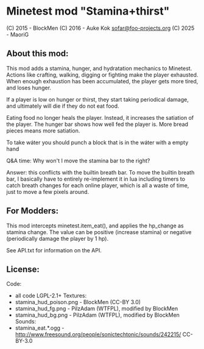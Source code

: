 Minetest mod "Stamina+thirst"
=====================

(C) 2015 - BlockMen
(C) 2016 - Auke Kok <sofar@foo-projects.org>
(C) 2025 - MaoriG


About this mod:
---------------
This mod adds a stamina, hunger, and hydratation mechanics to Minetest. Actions like
crafting, walking, digging or fighting make the player exhausted. When
enough exhaustion has been accumulated, the player gets more tired,
and loses hunger.

If a player is low on hunger or thirst, they start taking periodical damage,
and ultimately will die if they do not eat food.

Eating food no longer heals the player. Instead, it increases the
satiation of the player. The hunger bar shows how well fed the player
is. More bread pieces means more satiation.

To take wáter you should punch a block that is in the wáter with a empty hand


Q&A time: Why won't I move the stamina bar to the right?

Answer: this conflicts with the builtin breath bar. To move the
builtin breath bar, I basically have to entirely re-implement it
in lua including timers to catch breath changes for each online
player, which is all a waste of time, just to move a few pixels
around.


For Modders:
------------
This mod intercepts minetest.item_eat(), and applies the hp_change
as stamina change. The value can be positive (increase stamina) or
negative (periodically damage the player by 1 hp).

See API.txt for information on the API.

License:
--------
Code:
- all code LGPL-2.1+
Textures:
- stamina_hud_poison.png - BlockMen (CC-BY 3.0)
- stamina_hud_fg.png - PilzAdam (WTFPL), modified by BlockMen
- stamina_hud_bg.png - PilzAdam (WTFPL), modified by BlockMen
Sounds:
- stamina_eat.*.ogg - http://www.freesound.org/people/sonictechtonic/sounds/242215/ CC-BY-3.0

